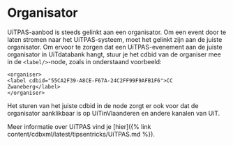 ---
---

# Organisator

UiTPAS-aanbod is steeds gelinkt aan een organisator. Om een event door te laten stromen naar het UiTPAS-systeem, moet het gelinkt zijn aan de juiste organisator. Om ervoor te zorgen dat een UiTPAS-evenement aan de juiste organisator in UiTdatabank hangt, stuur je het cdbid van de organiser mee in de ```<label/>```-node, zoals in onderstaand voorbeeld:

```
<organiser>
<label cdbid="55CA2F39-A8CE-F67A-24C2FF99F9AFB1F6">CC Zwaneberg</label>
</organiser>
```
Het sturen van het juiste cdbid in de node zorgt er ook voor dat de organisator aanklikbaar is op UiTinVlaanderen en andere kanalen van UiT.

Meer informatie over UiTPAS vind je [hier]({% link content/cdbxml/latest/tipsentricks/UiTPAS.md %}).
